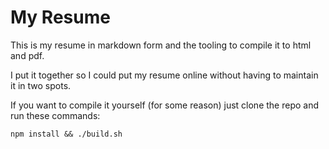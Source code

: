 # My Resume

This is my resume in markdown form and the tooling to compile it to html and pdf.

I put it together so I could put my resume online without having to maintain it in two spots.

If you want to compile it yourself (for some reason) just clone the repo and run these commands:

    npm install && ./build.sh
